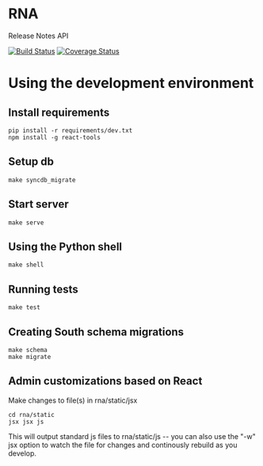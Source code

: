 RNA
===

Release Notes API

[![Build Status](https://travis-ci.org/mozilla/rna.png)](https://travis-ci.org/mozilla/rna)
[![Coverage Status](https://coveralls.io/repos/mozilla/rna/badge.png)](https://coveralls.io/r/mozilla/rna)

Using the development environment
=================================

Install requirements
--------------------

    pip install -r requirements/dev.txt
    npm install -g react-tools

Setup db
--------

    make syncdb_migrate

Start server
------------

    make serve

Using the Python shell
----------------------

    make shell

Running tests
-------------

    make test

Creating South schema migrations
--------------------------------

    make schema
    make migrate

Admin customizations based on React
-----------------------------------

Make changes to file(s) in rna/static/jsx

    cd rna/static
    jsx jsx js

This will output standard js files to rna/static/js -- you can also use
the "-w" jsx option to watch the file for changes and continously rebuild
as you develop.
